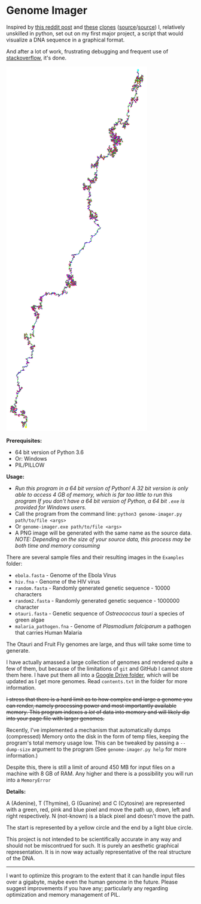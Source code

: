 # Genome Imager

Inspired by [this reddit post](https://www.reddit.com/r/dataisbeautiful/comments/8anoku/years_ago_i_wrote_a_java_application_which_draws/)
and [these](https://danielbiegler.github.io/visualize-dna-sequences/) [clones](https://bewelge.github.io/dnaSequenceVisualizer/)
([source](https://github.com/DanielBiegler/visualize-dna-sequences)/[source](https://github.com/Bewelge/dnaSequenceVisualizer))
I, relatively unskilled in python, set out on my first major project, a script that would visualize a DNA sequence in a graphical format.

And after a lot of work, frustrating debugging and frequent use of [stackoverflow](https://stackoverflow.com), it's done.

![Visualisation of Ebola Virus](https://raw.githubusercontent.com/logwet/genome-imager/master/Examples/ebola.png "Visualisation of Ebola Virus")

**Prerequisites:**

- 64 bit version of Python 3.6
- Or: Windows
- PIL/PILLOW

**Usage:**

- *Run this program in a 64 bit version of Python! A 32 bit version is only able to access 4 GB of memory, which is far too little to run this program
If you don't have a 64 bit version of Python, a 64 bit `.exe` is provided for Windows users.*
- Call the program from the command line: `python3 genome-imager.py path/to/file <args>`
- Or `genome-imager.exe path/to/file <args>`
- A PNG image will be generated with the same name as the source data. *NOTE: Depending on the size of your source data, this process may be both time and memory consuming*

There are several sample files and their resulting images in the `Examples` folder:
- `ebola.fasta` - Genome of the Ebola Virus
- `hiv.fna` - Genome of the HIV virus
- `random.fasta` - Randomly generated genetic sequence - 10000 characters
- `random2.fasta` - Randomly generated genetic sequence - 1000000 character
- `otauri.fasta` - Genetic sequence of *Ostreococcus tauri* a species of green algae
- `malaria_pathogen.fna` - Genome of *Plasmodium falciparum* a pathogen that carries Human Malaria

The Otauri and Fruit Fly genomes are large, and thus will take some time to generate.

I have actually amassed a large collection of genomes and rendered quite a few of them, but because of the limitations of `git` and GitHub I cannot store them here.
I have put them all into a [Google Drive folder](https://drive.google.com/open?id=1yryCHJsiteDRuPLq6spoyHxDkzimhmWP), which will be updated as I get more genomes. Read `contents.txt` in the folder for more information.

~~I stress that there is a hard limit as to how complex and large a genome you can render, namely processing power and most importantly available memory. This program indexes a *lot* of data into memory and will likely dip into your page file with larger genomes.~~

Recently, I've implemented a mechanism that automatically dumps (compressed) Memory onto the disk in the form of temp files, keeping the program's total memory usage low. This can be tweaked by passing a `--dump-size` argument to the program (See `genome-imager.py help` for more information.)

Despite this, there is still a limit of around 450 MB for input files on a machine with 8 GB of RAM. Any higher and there is a possibility you will run into a `MemoryError`

**Details:**

A (Adenine), T (Thymine), G (Guanine) and C (Cytosine) are represented with a green, red, pink and blue pixel and move the path up, down, left and right respectively. N (not-known) is a black pixel and doesn't move the path.

The start is represented by a yellow circle and the end by a light blue circle.

This project is not intended to be scientifically accurate in any way and should not be miscontrued for such. It is purely an aesthetic graphical representation. It is in now way actually representative of the real structure of the DNA.

-------------------------
I want to optimize this program to the extent that it can handle input files over a gigabyte, maybe even the human genome in the future. Please suggest improvements if you have any; particularly any regarding optimization and memory management of PIL.

